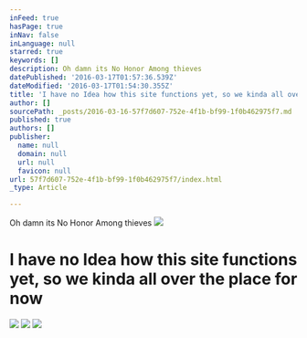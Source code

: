 ```yaml
---
inFeed: true
hasPage: true
inNav: false
inLanguage: null
starred: true
keywords: []
description: Oh damn its No Honor Among thieves
datePublished: '2016-03-17T01:57:36.539Z'
dateModified: '2016-03-17T01:54:30.355Z'
title: 'I have no Idea how this site functions yet, so we kinda all over the place for now'
author: []
sourcePath: _posts/2016-03-16-57f7d607-752e-4f1b-bf99-1f0b462975f7.md
published: true
authors: []
publisher:
  name: null
  domain: null
  url: null
  favicon: null
url: 57f7d607-752e-4f1b-bf99-1f0b462975f7/index.html
_type: Article

---
```

Oh damn its No Honor Among thieves
![](https://s3-us-west-2.amazonaws.com/the-grid-img/p/8cde7cb7752446b00ed4ccd5ebc3141fe5305142.jpg)

# I have no Idea how this site functions yet, so we kinda all over the place for now
![](https://s3-us-west-2.amazonaws.com/the-grid-img/p/06360c6597f4046e15b46ba4bec5dce79a7f0931.png)
![](https://s3-us-west-2.amazonaws.com/the-grid-img/p/30cbdc88ae4740ea4f3b5b1736b020b6288d131a.jpg)
![](https://s3-us-west-2.amazonaws.com/the-grid-img/p/0c1ca849530d7213e1733e4c0d41f751bae5fc00.jpg)